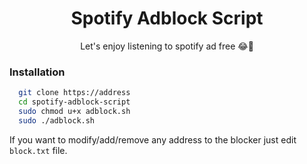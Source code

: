 <h1 align="center">Spotify Adblock Script</h1>
<p align="center">Let's enjoy listening to spotify ad free 😂🎉</p>

<h3>Installation</h3>

```bash
  git clone https://address
  cd spotify-adblock-script
  sudo chmod u+x adblock.sh
  sudo ./adblock.sh
```

If you want to modify/add/remove any address to the blocker just edit `block.txt` file.
